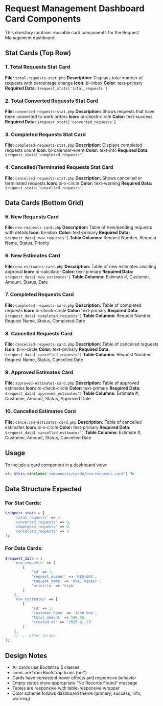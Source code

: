 # Request Management Dashboard Card Components

This directory contains reusable card components for the Request Management dashboard.

## Stat Cards (Top Row)

### 1. Total Requests Stat Card
**File:** `total-requests-stat.php`
**Description:** Displays total number of requests with percentage change
**Icon:** bi-inbox
**Color:** text-primary
**Required Data:** `$request_stats['total_requests']`

### 2. Total Converted Requests Stat Card
**File:** `converted-requests-stat.php`
**Description:** Shows requests that have been converted to work orders
**Icon:** bi-check-circle
**Color:** text-success
**Required Data:** `$request_stats['converted_requests']`

### 3. Completed Requests Stat Card
**File:** `completed-requests-stat.php`
**Description:** Displays completed requests count
**Icon:** bi-calendar-event
**Color:** text-info
**Required Data:** `$request_stats['completed_requests']`

### 4. Cancelled/Terminated Requests Stat Card
**File:** `cancelled-requests-stat.php`
**Description:** Shows cancelled or terminated requests
**Icon:** bi-x-circle
**Color:** text-warning
**Required Data:** `$request_stats['cancelled_requests']`

## Data Cards (Bottom Grid)

### 5. New Requests Card
**File:** `new-requests-card.php`
**Description:** Table of new/pending requests with details
**Icon:** bi-inbox
**Color:** text-primary
**Required Data:** `$request_data['new_requests']`
**Table Columns:** Request Number, Request Name, Status, Priority

### 6. New Estimates Card
**File:** `new-estimates-card.php`
**Description:** Table of new estimates awaiting approval
**Icon:** bi-calculator
**Color:** text-primary
**Required Data:** `$request_data['new_estimates']`
**Table Columns:** Estimate #, Customer, Amount, Status, Date

### 7. Completed Requests Card
**File:** `completed-requests-card.php`
**Description:** Table of completed requests
**Icon:** bi-check-circle
**Color:** text-primary
**Required Data:** `$request_data['completed_requests']`
**Table Columns:** Request Number, Request Name, Status, Completed Date

### 8. Cancelled Requests Card
**File:** `cancelled-requests-card.php`
**Description:** Table of cancelled requests
**Icon:** bi-x-circle
**Color:** text-primary
**Required Data:** `$request_data['cancelled_requests']`
**Table Columns:** Request Number, Request Name, Status, Cancelled Date

### 9. Approved Estimates Card
**File:** `approved-estimates-card.php`
**Description:** Table of approved estimates
**Icon:** bi-check-circle
**Color:** text-primary
**Required Data:** `$request_data['approved_estimates']`
**Table Columns:** Estimate #, Customer, Amount, Status, Approved Date

### 10. Cancelled Estimates Card
**File:** `cancelled-estimates-card.php`
**Description:** Table of cancelled estimates
**Icon:** bi-x-circle
**Color:** text-primary
**Required Data:** `$request_data['cancelled_estimates']`
**Table Columns:** Estimate #, Customer, Amount, Status, Cancelled Date

## Usage

To include a card component in a dashboard view:

```php
<?= $this->include('components/cards/new-requests-card') ?>
```

## Data Structure Expected

### For Stat Cards:
```php
$request_stats = [
    'total_requests' => 4,
    'converted_requests' => 0,
    'completed_requests' => 0,
    'cancelled_requests' => 0
];
```

### For Data Cards:
```php
$request_data = [
    'new_requests' => [
        [
            'id' => 1,
            'request_number' => 'REQ-001',
            'request_name' => 'HVAC Repair',
            'priority' => 'high'
        ]
    ],
    'new_estimates' => [
        [
            'id' => 1,
            'customer_name' => 'John Doe',
            'total_amount' => 500.00,
            'created_at' => '2025-01-23'
        ]
    ],
    // ... other arrays
];
```

## Design Notes

- All cards use Bootstrap 5 classes
- Icons are from Bootstrap Icons (bi-*)
- Cards have consistent hover effects and responsive behavior
- Empty states show appropriate "No Records Found" message
- Tables are responsive with table-responsive wrapper
- Color scheme follows dashboard theme (primary, success, info, warning)
